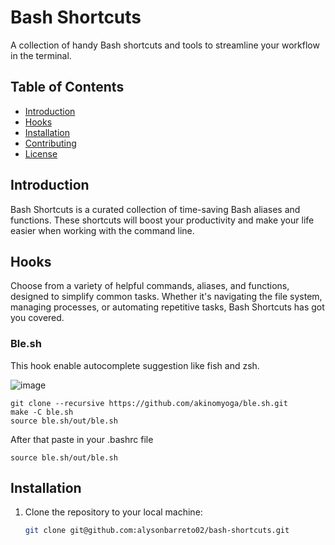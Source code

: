 <!-- Project Title -->
# Bash Shortcuts

<!-- Project Description -->
A collection of handy Bash shortcuts and tools to streamline your workflow in the terminal.

<!-- Table of Contents -->
## Table of Contents
- [Introduction](#introduction)
- [Hooks](#hooks)
- [Installation](#installation)
- [Contributing](#contributing)
- [License](#license)

<!-- Introduction -->
## Introduction

Bash Shortcuts is a curated collection of time-saving Bash aliases and functions. These shortcuts will boost your productivity and make your life easier when working with the command line.

<!-- Hooks -->
## Hooks

Choose from a variety of helpful commands, aliases, and functions, designed to simplify common tasks. Whether it's navigating the file system, managing processes, or automating repetitive tasks, Bash Shortcuts has got you covered.

### Ble.sh
This hook enable autocomplete suggestion like fish and zsh.

![image](https://i.stack.imgur.com/yyxPm.gif)


```shell
git clone --recursive https://github.com/akinomyoga/ble.sh.git
make -C ble.sh
source ble.sh/out/ble.sh
```

After that paste in your .bashrc file 
```shell
source ble.sh/out/ble.sh
```

<!-- Installation -->
## Installation

1. Clone the repository to your local machine:
   ```bash
   git clone git@github.com:alysonbarreto02/bash-shortcuts.git
